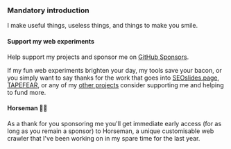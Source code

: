 ### Mandatory introduction
I make useful things, useless things, and things to make you smile.


#### Support my web experiments
Help support my projects and sponsor me on [GitHub Sponsors](https://github.com/sponsors/workeffortwaste/).

If my fun web experiments brighten your day, my tools save your bacon, or you simply want to say thanks for the work that goes into [SEOslides.page](https://SEOslides.page), [TAPEFEAR](https://www.tapefear.com/), or any of my [other projects](https://defaced.dev/) consider supporting me and helping to fund more.

#### Horseman 🐴👀

As a thank for you sponsoring me you'll get immediate early access (for as long as you remain a sponsor) to Horseman, a unique customisable web crawler that I've been working on in my spare time for the last year. 
